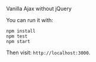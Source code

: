 ﻿Vanilla Ajax without jQuery

You can run it with:

    npm install
    npm test
    npm start

Then visit: `http://localhost:3000`.
